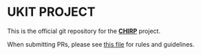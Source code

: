 # UKIT PROJECT

This is the official git repository for the
__[CHIRP](https://www.chirpmyradio.com)__ project.

When submitting PRs, please see [this file](.github/pull_request_template.md)
for rules and guidelines.
